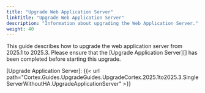```yaml
---
title: "Upgrade Web Application Server"
linkTitle: "Upgrade Web Application Server"
description: "Information about upgrading the Web Application Server."
weight: 40
---
```


This guide describes how to upgrade the web application server from 2025.1 to 2025.3. Please ensure that the [Upgrade Application Server][] has been completed before starting this upgrade.

[Upgrade Application Server]: {{< url path="Cortex.Guides.UpgradeGuides.UpgradeCortex.2025.1to2025.3.SingleServerWithoutHA.UpgradeApplicationServer" >}}
